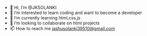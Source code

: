 - 👋 Hi, I’m @JKSOLANKI
- 👀 I’m interested to learn coding and want to become a developer
- 🌱 I’m currently learning html,css,js
- 💞️ I’m looking to collaborate on html projects
- 📫 How to reach me jashusolanki39510@gmail.com

<!---
JKSOLANKI/JKSOLANKI is a ✨ special ✨ repository because its `README.md` (this file) appears on your GitHub profile.
You can click the Preview link to take a look at your changes.
--->
